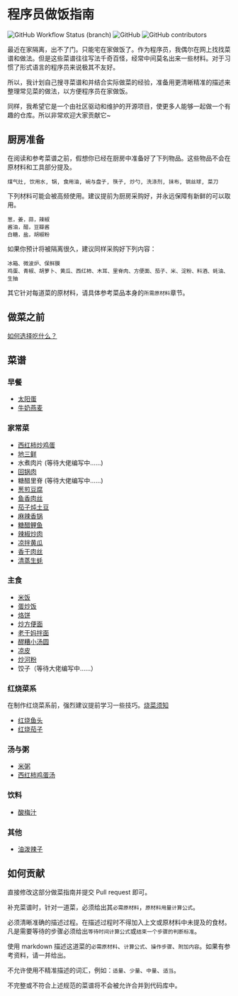 # 程序员做饭指南

![GitHub Workflow Status (branch)](https://img.shields.io/github/workflow/status/Anduin2017/HowToCook/Continuous%20Integration/master)
![GitHub](https://img.shields.io/github/license/Anduin2017/HowToCook)
![GitHub contributors](https://img.shields.io/github/contributors/Anduin2017/HowToCook)

最近在家隔离，出不了门。只能宅在家做饭了。作为程序员，我偶尔在网上找找菜谱和做法。但是这些菜谱往往写法千奇百怪，经常中间莫名出来一些材料。对于习惯了形式语言的程序员来说极其不友好。

所以，我计划自己搜寻菜谱和并结合实际做菜的经验，准备用更清晰精准的描述来整理常见菜的做法，以方便程序员在家做饭。

同样，我希望它是一个由社区驱动和维护的开源项目，使更多人能够一起做一个有趣的仓库。所以非常欢迎大家贡献它~

## 厨房准备

在阅读和参考菜谱之前，假想你已经在厨房中准备好了下列物品。这些物品不会在原材料和工具部分提及。

```text
煤气灶, 饮用水, 锅, 食用油, 碗与盘子, 筷子, 炒勺, 洗涤剂, 抹布, 钢丝球, 菜刀
```

下列材料可能会被高频使用。建议提前为厨房采购好，并永远保障有新鲜的可以取用。

```text
葱，姜，蒜，辣椒
酱油，醋，豆瓣酱
白糖，盐，胡椒粉
```

如果你预计将被隔离很久，建议同样采购好下列内容：

```text
冰箱、微波炉、保鲜膜
鸡蛋、青椒、胡萝卜、黄瓜、西红柿、木耳、里脊肉、方便面、茄子、米、淀粉、料酒、蚝油、生抽
```

其它针对每道菜的原材料，请具体参考菜品本身的`所需原材料`章节。

## 做菜之前

[如何选择吃什么？](./如何选择现在吃什么.md)

## 菜谱

### 早餐

* [太阳蛋](./太阳蛋.md)
* [牛奶燕麦](./牛奶燕麦.md)

### 家常菜

* [西红柿炒鸡蛋](./西红柿鸡蛋.md)
* [地三鲜](./地三鲜.md)
* 水煮肉片 (等待大佬编写中……)
* [回锅肉](./回锅肉.md)
* 糖醋里脊 (等待大佬编写中……)
* [葱煎豆腐](./葱煎豆腐.md)
* [鱼香肉丝](./鱼香肉丝.md)
* [茄子炖土豆](茄子炖土豆.md)
* [麻辣香锅](麻辣香锅.md)
* [糖醋鲤鱼](./糖醋鲤鱼.md)
* [辣椒炒肉](./辣椒炒肉.md)
* [凉拌黄瓜](./凉拌黄瓜.md)
* [香干肉丝](./香干肉丝.md)
* [清蒸生蚝](./清蒸生蚝.md)

### 主食

* [米饭](./米饭.md)
* [蛋炒饭](./蛋炒饭.md)
* [烙饼](./烙饼.md)
* [炒方便面](./炒方便面.md)
* [老干妈拌面](./老干妈拌面.md)
* [醪糟小汤圆](./醪糟小汤圆.md)
* [凉皮](./凉皮.md)
* [炒河粉](./炒河粉.md)
* 饺子（等待大佬编写中……）

### 红烧菜系

在制作红烧菜系前，强烈建议提前学习一些技巧。[烧菜须知](./小技巧.md)

* [红烧鱼头](./红烧鱼头.md)
* [红烧茄子](./红烧茄子.md)

### 汤与粥

* [米粥](./米粥.md)
* [西红柿鸡蛋汤](西红柿鸡蛋汤.md)

### 饮料

* [酸梅汁](酸梅汁.md)

### 其他

* [油泼辣子](油泼辣子.md)

## 如何贡献

直接修改这部分做菜指南并提交 Pull request 即可。

补充菜谱时，针对一道菜，必须给出其`必需原材料`，`原材料用量计算公式`。

必须清晰准确的描述过程。在描述过程时不得加入上文或原材料中未提及的食材。凡是需要等待的步骤必须给出`等待时间计算公式`或`结束一个步骤的判断标准`。

使用 markdown 描述这道菜的`必需原材料`、`计算公式`、`操作步骤`、`附加内容`。如果有参考资料，请一并给出。

不允许使用不精准描述的词汇，例如：`适量`、`少量`、`中量`、`适当`。

不完整或不符合上述规范的菜谱将不会被允许合并到代码库中。
